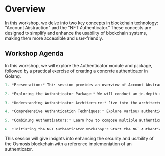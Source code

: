 # Overview

In this workshop, we delve into two key concepts in blockchain technology: "Account Abstraction" and the "NFT Authenticator." These concepts are designed to simplify and enhance the usability of blockchain systems, making them more accessible and user-friendly.

## Workshop Agenda

In this workshop, we will explore the Authenticator module and package, followed by a practical exercise of creating a concrete authenticator in Golang.

```go
1. *Presentation:* This session provides an overview of Account Abstraction and sets the stage for the workshops topics.

2. *Exploring the Authenticator Package:* We will conduct an in-depth review of the Authenticator package within the Osmosis Node codebase.

3. *Understanding Authenticator Architecture:* Dive into the architectural aspects of the authenticator module, gaining insights into its design and functionality.

4. *Comprehensive Authentication Techniques:* Explore various authentication methods, including signature-based, passkey-based, and spend limit-based authenticators.

5. *Combining Authenticators:* Learn how to compose multiple authenticators to create complex and secure authentication processes.

6. *Initiating the NFT Authenticator Workshop:* Start the NFT Authenticator workshop, applying your knowledge to a practical implementation.
```

This session will give insights into enhancing the security and usability of the Osmosis blockchain with a reference implementation of an authenticator.

